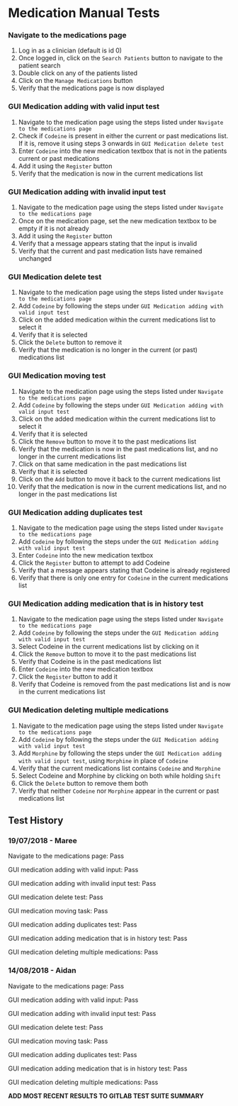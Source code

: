 # Medication Manual Tests

### Navigate to the medications page

1. Log in as a clinician (default is id 0)
2. Once logged in, click on the `Search Patients` button to navigate to the patient search
3. Double click on any of the patients listed
4. Click on the `Manage Medications` button
5. Verify that the medications page is now displayed

### GUI Medication adding with valid input test

1. Navigate to the medication page using the steps listed under `Navigate to the medications page`
2. Check if `Codeine` is present in either the current or past medications list. If it is, remove it using steps 3 onwards in `GUI Medication delete test`
2. Enter `Codeine` into the new medication textbox that is not in the patients current or past medications
3. Add it using the `Register` button
4. Verify that the medication is now in the current medications list

### GUI Medication adding with invalid input test

1. Navigate to the medication page using the steps listed under `Navigate to the medications page`
2. Once on the medication page, set the new medication textbox to be empty if it is not already
3. Add it using the `Register` button
4. Verify that a message appears stating that the input is invalid
5. Verify that the current and past medication lists have remained unchanged

### GUI Medication delete test

1. Navigate to the medication page using the steps listed under `Navigate to the medications page`
2. Add `Codeine` by following the steps under `GUI Medication adding with valid input test`
3. Click on the added medication within the current medications list to select it
4. Verify that it is selected
5. Click the `Delete` button to remove it
6. Verify that the medication is no longer in the current (or past) medications list

### GUI Medication moving test

1. Navigate to the medication page using the steps listed under `Navigate to the medications page`
2. Add `Codeine` by following the steps under `GUI Medication adding with valid input test`
3. Click on the added medication within the current medications list to select it
4. Verify that it is selected
5. Click the `Remove` button to move it to the past medications list
6. Verify that the medication is now in the past medications list, and no longer in the current medications list
7. Click on that same medication in the past medications list
8. Verify that it is selected
9. Click on the `Add` button to move it back to the current medications list
10. Verify that the medication is now in the current medications list, and no longer in the past medications list


### GUI Medication adding duplicates test

1. Navigate to the medication page using the steps listed under `Navigate to the medications page`
2. Add `Codeine` by following the steps under the `GUI Medication adding with valid input test`
3. Enter `Codeine` into the new medication textbox
4. Click the `Register` button to attempt to add Codeine
5. Verify that a message appears stating that Codeine is already registered
6. Verify that there is only one entry for `Codeine` in the current medications list

### GUI Medication adding medication that is in history test

1. Navigate to the medication page using the steps listed under `Navigate to the medications page`
2. Add `Codeine` by following the steps under the `GUI Medication adding with valid input test`
3. Select Codeine in the current medications list by clicking on it
4. Click the `Remove` button to move it to the past medications list
5. Verify that Codeine is in the past medications list
6. Enter `Codeine` into the new medication textbox
7. Click the `Register` button to add it
8. Verify that Codeine is removed from the past medications list and is now in the current medications list

### GUI Medication deleting multiple medications

1. Navigate to the medication page using the steps listed under `Navigate to the medications page`
2. Add `Codeine` by following the steps under the `GUI Medication adding with valid input test`
3. Add `Morphine` by following the steps under the `GUI Medication adding with valid input test`, using `Morphine` in place of `Codeine`
4. Verify that the current medications list contains `Codeine` and `Morphine`
5. Select Codeine and Morphine by clicking on both while holding `Shift`
6. Click the `Delete` button to remove them both
7. Verify that neither `Codeine` nor `Morphine` appear in the current or past medications list

## Test History

### 19/07/2018 - Maree

Navigate to the medications page: Pass

GUI medication adding with valid input: Pass

GUI medication adding with invalid input test: Pass

GUI medication delete test: Pass

GUI medication moving task: Pass

GUI medication adding duplicates test: Pass

GUI medication adding medication that is in history test: Pass

GUI medication deleting multiple medications: Pass

### 14/08/2018 - Aidan

Navigate to the medications page: Pass

GUI medication adding with valid input: Pass

GUI medication adding with invalid input test: Pass

GUI medication delete test: Pass

GUI medication moving task: Pass

GUI medication adding duplicates test: Pass

GUI medication adding medication that is in history test: Pass

GUI medication deleting multiple medications: Pass

**ADD MOST RECENT RESULTS TO GITLAB TEST SUITE SUMMARY**
